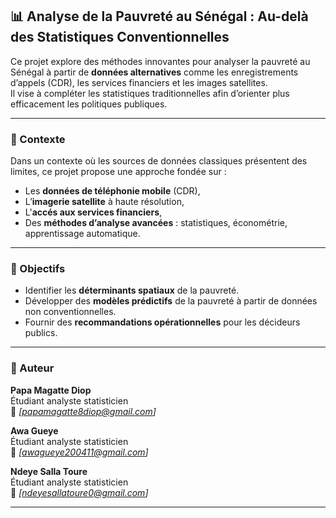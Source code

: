 ## 📊 Analyse de la Pauvreté au Sénégal : Au-delà des Statistiques Conventionnelles

Ce projet explore des méthodes innovantes pour analyser la pauvreté au Sénégal à partir de **données alternatives** comme les enregistrements d’appels (CDR), les services financiers et les images satellites.  
Il vise à compléter les statistiques traditionnelles afin d’orienter plus efficacement les politiques publiques. 
  
---

### 📘 Contexte

Dans un contexte où les sources de données classiques présentent des limites, ce projet propose une approche fondée sur :

- Les **données de téléphonie mobile** (CDR),
- L’**imagerie satellite** à haute résolution,
- L'**accés aux services financiers**,
- Des **méthodes d’analyse avancées** : statistiques, économétrie, apprentissage automatique.

---

### 🎯 Objectifs

- Identifier les **déterminants spatiaux** de la pauvreté.
- Développer des **modèles prédictifs** de la pauvreté à partir de données non conventionnelles.
- Fournir des **recommandations opérationnelles** pour les décideurs publics.

---

### 👤 Auteur

**Papa Magatte Diop**  
Étudiant analyste statisticien  
📧 *[papamagatte8diop@gmail.com]*
    
**Awa Gueye**  
Étudiant analyste statisticien  
📧 *[awagueye200411@gmail.com]*
   
**Ndeye Salla Toure**  
Étudiant analyste statisticien  
📧 *[ndeyesallatoure0@gmail.com]*

---
